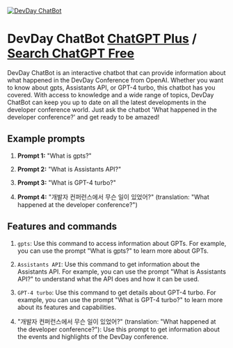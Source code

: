 
[![DevDay ChatBot](https://files.oaiusercontent.com/file-PB0LcheMeVYK5AkA4g4eqZSZ?se=2123-10-14T01%3A43%3A39Z&sp=r&sv=2021-08-06&sr=b&rscc=max-age%3D31536000%2C%20immutable&rscd=attachment%3B%20filename%3D8895f245-7255-419b-90fa-9251f485dc8a.png&sig=Uwz38m1RyvuKiXZeMV%2Bt95ZDxNlktoUVdkhgg8F4zo0%3D)](https://chat.openai.com/g/g-WNmeP07xZ-devday-chatbot)

# DevDay ChatBot [ChatGPT Plus](https://chat.openai.com/g/g-WNmeP07xZ-devday-chatbot) / [Search ChatGPT Free](https://gptcall.net/index.html#/?search=DevDay%20ChatBot)

DevDay ChatBot is an interactive chatbot that can provide information about what happened in the DevDay Conference from OpenAI. Whether you want to know about gpts, Assistants API, or GPT-4 turbo, this chatbot has you covered. With access to knowledge and a wide range of topics, DevDay ChatBot can keep you up to date on all the latest developments in the developer conference world. Just ask the chatbot 'What happened in the developer conference?' and get ready to be amazed!

## Example prompts

1. **Prompt 1:** "What is gpts?"

2. **Prompt 2:** "What is Assistants API?"

3. **Prompt 3:** "What is GPT-4 turbo?"

4. **Prompt 4:** "개발자 컨퍼런스에서 무슨 일이 있었어?" (translation: "What happened at the developer conference?")

## Features and commands

1. `gpts`: Use this command to access information about GPTs. For example, you can use the prompt "What is gpts?" to learn more about GPTs.

2. `Assistants API`: Use this command to get information about the Assistants API. For example, you can use the prompt "What is Assistants API?" to understand what the API does and how it can be used.

3. `GPT-4 turbo`: Use this command to get details about GPT-4 turbo. For example, you can use the prompt "What is GPT-4 turbo?" to learn more about its features and capabilities.

4. "개발자 컨퍼런스에서 무슨 일이 있었어?" (translation: "What happened at the developer conference?"): Use this prompt to get information about the events and highlights of the DevDay conference.


